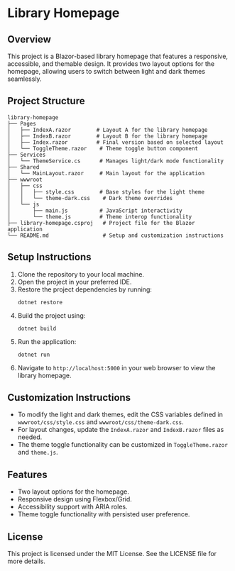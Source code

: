 # Library Homepage

## Overview
This project is a Blazor-based library homepage that features a responsive, accessible, and themable design. It provides two layout options for the homepage, allowing users to switch between light and dark themes seamlessly.

## Project Structure
```
library-homepage
├── Pages
│   ├── IndexA.razor        # Layout A for the library homepage
│   ├── IndexB.razor        # Layout B for the library homepage
│   ├── Index.razor         # Final version based on selected layout
│   └── ToggleTheme.razor    # Theme toggle button component
├── Services
│   └── ThemeService.cs      # Manages light/dark mode functionality
├── Shared
│   └── MainLayout.razor     # Main layout for the application
├── wwwroot
│   ├── css
│   │   ├── style.css        # Base styles for the light theme
│   │   └── theme-dark.css    # Dark theme overrides
│   └── js
│       ├── main.js          # JavaScript interactivity
│       └── theme.js         # Theme interop functionality
├── library-homepage.csproj   # Project file for the Blazor application
└── README.md                 # Setup and customization instructions
```

## Setup Instructions
1. Clone the repository to your local machine.
2. Open the project in your preferred IDE.
3. Restore the project dependencies by running:
   ```
   dotnet restore
   ```
4. Build the project using:
   ```
   dotnet build
   ```
5. Run the application:
   ```
   dotnet run
   ```
6. Navigate to `http://localhost:5000` in your web browser to view the library homepage.

## Customization Instructions
- To modify the light and dark themes, edit the CSS variables defined in `wwwroot/css/style.css` and `wwwroot/css/theme-dark.css`.
- For layout changes, update the `IndexA.razor` and `IndexB.razor` files as needed.
- The theme toggle functionality can be customized in `ToggleTheme.razor` and `theme.js`.

## Features
- Two layout options for the homepage.
- Responsive design using Flexbox/Grid.
- Accessibility support with ARIA roles.
- Theme toggle functionality with persisted user preference.

## License
This project is licensed under the MIT License. See the LICENSE file for more details.